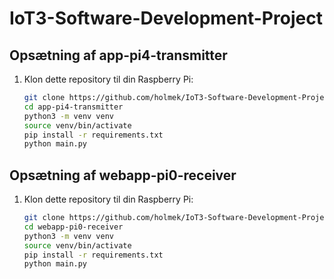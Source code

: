# IoT3-Software-Development-Project

## Opsætning af app-pi4-transmitter

1. Klon dette repository til din Raspberry Pi:
   ```bash
   git clone https://github.com/holmek/IoT3-Software-Development-Project.git
   cd app-pi4-transmitter
   python3 -m venv venv
   source venv/bin/activate
   pip install -r requirements.txt
   python main.py

## Opsætning af webapp-pi0-receiver

1. Klon dette repository til din Raspberry Pi:
   ```bash
   git clone https://github.com/holmek/IoT3-Software-Development-Project.git
   cd webapp-pi0-receiver
   python3 -m venv venv
   source venv/bin/activate
   pip install -r requirements.txt
   python main.py
